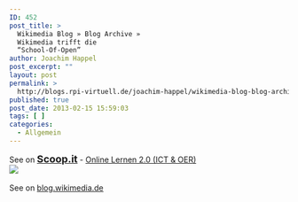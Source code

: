 ```yaml
---
ID: 452
post_title: >
  Wikimedia Blog » Blog Archive »
  Wikimedia trifft die
  “School-Of-Open”
author: Joachim Happel
post_excerpt: ""
layout: post
permalink: >
  http://blogs.rpi-virtuell.de/joachim-happel/wikimedia-blog-blog-archive-wikimedia-trifft-die-school-of-open/
published: true
post_date: 2013-02-15 15:59:03
tags: [ ]
categories:
  - Allgemein
---
```

See on <a style='font-weight: bold;font-size: 18px' href='http://www.scoop.it/t/online-lernen-2-0/p/3997025234/wikimedia-blog-blog-archive-wikimedia-trifft-die-school-of-open'>Scoop.it</a> - <a href='http://www.scoop.it/t/online-lernen-2-0'>Online Lernen 2.0 (ICT &amp; OER)</a><br /><a href='http://www.scoop.it/t/online-lernen-2-0/p/3997025234/wikimedia-blog-blog-archive-wikimedia-trifft-die-school-of-open'><img src='http://img.scoop.it/HZ36AQ3NsAnJCbelwHn2czl72eJkfbmt4t8yenImKBXEejxNn4ZJNZ2ss5Ku7Cxt' /></a><br /><br />See on <a href='http://blog.wikimedia.de/2013/02/15/wikimedia-trifft-die-school-of-open/'>blog.wikimedia.de</a>